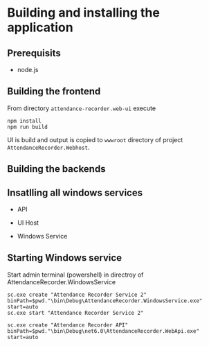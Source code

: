 # Building and installing the application

## Prerequisits

* node.js

## Building the frontend

From directory `attendance-recorder.web-ui` execute

    npm install
    npm run build

UI is build and output is copied to `wwwroot` directory of project `AttendanceRecorder.Webhost`.

## Building the backends

## Insatlling all windows services

* API

* UI Host

* Windows Service


## Starting Windows service

Start admin terminal (powershell) in directroy of AttendanceRecorder.WindowsService

    sc.exe create "Attendance Recorder Service 2" binPath=$pwd."\bin\Debug\AttendanceRecorder.WindowsService.exe" start=auto
    sc.exe start "Attendance Recorder Service 2"

    sc.exe create "Attendance Recorder API" binPath=$pwd."\bin\Debug\net6.0\AttendanceRecorder.WebApi.exe" start=auto

